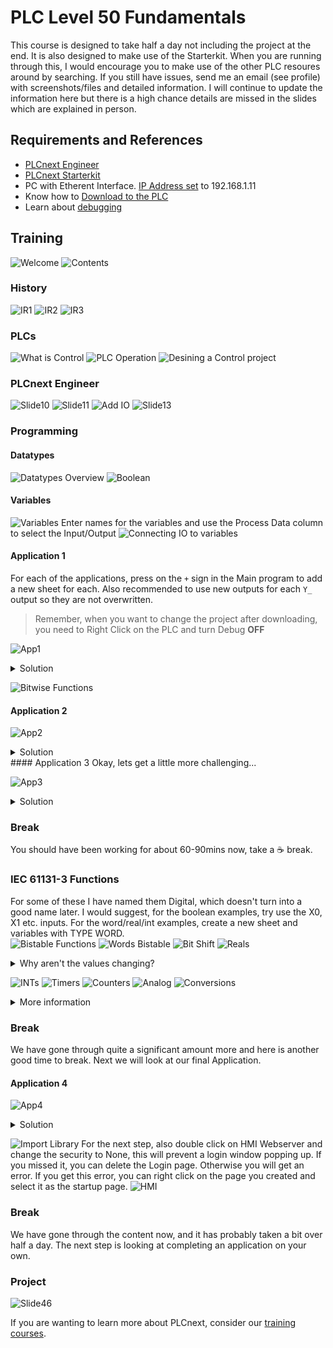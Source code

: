 # PLC Level 50 Fundamentals
This course is designed to take half a day not including the project at the end. It is also designed to make use of the Starterkit. 
When you are running through this, I would encourage you to make use of the other PLC resoures around by searching. If you still have issues, send me an email (see profile) with screenshots/files and detailed information. 
I will continue to update the information here but there is a high chance details are missed in the slides which are explained in person.

## Requirements and References
- [PLCnext Engineer](https://phoenixcontact.net/product/1046008)
- [PLCnext Starterkit](https://phoenixcontact.net/product/1188165)
- PC with Etherent Interface. [IP Address set](https://github.com/declan-pxc/PLCnext-Examples/tree/main/Starterkit#changing-your-ip-address) to 192.168.1.11
- Know how to [Download to the PLC](https://github.com/declan-pxc/PLCnext-Examples/tree/main/Starterkit#downloading-the-project)
- Learn about [debugging](https://engineer.plcnext.help/latest/_index.htm?iframe=https://engineer.plcnext.help/latest/Commissioning_Intro.htm)

## Training
![Welcome](https://github.com/user-attachments/assets/8ff83e69-5702-48d8-964e-15c8cfab8344)
![Contents](https://github.com/user-attachments/assets/1e7005e5-7602-4dc2-a51c-4eb450235786)

### History
![IR1](https://github.com/user-attachments/assets/e5c9562e-c6cc-4b38-9375-1fa068d601b3)
![IR2](https://github.com/user-attachments/assets/51532b0c-23a9-4c0a-b196-78a2dcc520b0)
![IR3](https://github.com/user-attachments/assets/bdec99d8-b56d-4dd8-8784-6b494cd5692f)

### PLCs
![What is Control](https://github.com/user-attachments/assets/f28f01d6-b378-4d6f-9670-10d1e4cbcd75)
![PLC Operation](https://github.com/user-attachments/assets/85e4a279-c51f-420b-98e8-b1c2f9979728)
![Desining a Control project](https://github.com/user-attachments/assets/8910fb0f-167a-440c-890a-4888fb8d469c)

### PLCnext Engineer
![Slide10](https://github.com/user-attachments/assets/19fe7812-8269-40b5-be2c-2c90901cfa85)
![Slide11](https://github.com/user-attachments/assets/0eff7002-b021-42f4-83e6-8b6030274ddd)
![Add IO](https://github.com/user-attachments/assets/7f7933de-ed1b-481b-bf5b-ec367ef304c3)
![Slide13](https://github.com/user-attachments/assets/b42014fe-142d-444b-9ea0-46b1bc6279c2)
### Programming
#### Datatypes
![Datatypes Overview](https://github.com/user-attachments/assets/292ba464-9dc7-46f8-b492-825cc4e47b82)
![Boolean](https://github.com/user-attachments/assets/68bcc322-c959-4d10-8b7e-cf981efc7758)
#### Variables
![Variables](https://github.com/user-attachments/assets/87c8cf2d-c248-4b0b-a784-f5eaaa3fd3b0)
Enter names for the variables and use the Process Data column to select the Input/Output
![Connecting IO to variables](https://github.com/user-attachments/assets/263dd64c-4eab-40c1-922a-cf65c8097608)

#### Application 1
For each of the applications, press on the `+` sign in the Main program to add a new sheet for each. Also recommended to use new outputs for each `Y_` output so they are not overwritten.
> Remember, when you want to change the project after downloading, you need to Right Click on the PLC and turn Debug __OFF__

![App1](https://github.com/user-attachments/assets/83151a60-6607-40b5-b036-fc70abbff884)
<details>
  <summary> Solution </summary>
  <img src="https://github.com/user-attachments/assets/793e5f1b-dfa5-4359-86ca-0db5de94f54d" />
</details>

![Bitwise Functions](https://github.com/user-attachments/assets/5ff1a420-7c31-40d2-b2e2-e4991c4c4f6d)

#### Application 2
![App2](https://github.com/user-attachments/assets/25f68297-e532-4377-8832-4d6da3423d56)
<details>
  <summary> Solution </summary>
  Also able to use the XOR to simplify your code.
  <img src="https://github.com/user-attachments/assets/ffbcf7b4-ad89-4942-9cf6-49a5df38632c" />
</details>
#### Application 3
Okay, lets get a little more challenging...

![App3](https://github.com/user-attachments/assets/3b1643eb-2c43-47b7-a7fb-e51df390206b)
<details>
  <summary> Solution </summary>
  <img src="github.com/user-attachments/assets/ba8d496a-e64e-414b-bdcc-a83d6252eb0e" />
</details>

### Break
You should have been working for about 60-90mins now, take a :coffee: break.

### IEC 61131-3 Functions
For some of these I have named them Digital, which doesn't turn into a good name later. I would suggest, for the boolean examples, try use the X0, X1 etc. inputs. For the word/real/int examples, create a new sheet and variables with TYPE WORD.  
![Bistable Functions](https://github.com/user-attachments/assets/bbcf1309-225d-4000-ab54-2cebbd86a74a)
![Words Bistable](https://github.com/user-attachments/assets/6d4b71bd-9f42-4996-b57f-d0972470a613)
![Bit Shift](https://github.com/user-attachments/assets/8e1bf62b-196f-4ba8-b03d-81dc34826a22)
![Reals](https://github.com/user-attachments/assets/42b185c6-7f50-4fc0-922f-52e4c1e6f9e4)
<details>
  <summary> Why aren't the values changing? </summary>
  <strong>Great question!</strong> You may have noticed there is a red cross where usually it is a play button on the PLC.
  This has happened because the PLC is dividing by 0. You should have been taken to the place the execption happened and also shown with a green arrow above the DIV block. You can also see this in the messages box > online log. So how do we fix this?
  Two ways,
  1. Go to the divisor definition, and change the INIT column to be something not zero, or better,
  2. Right click on the DIV block and use the EN enable bit to check if it is not zero. This may become more clear further in the information when we look at these logic blocks.
</details>

![INTs](https://github.com/user-attachments/assets/020ed91b-072f-48a8-8d20-b6c38235908c)
![Timers](https://github.com/user-attachments/assets/b4491308-b257-4ad2-81fb-2faededfbced)
![Counters](https://github.com/user-attachments/assets/9fcb9219-cf72-4faf-a222-211d1acdcae8)
![Analog](https://github.com/user-attachments/assets/28a748d6-0dce-41c8-bfbb-a9eec83c77ae)
![Conversions](https://github.com/user-attachments/assets/4107034d-a4bc-45b3-9ad8-418d02a222d2)
<details>
  <summary> More information </summary>
  You can use the conversion tools if you declare an analogue as a WORD but you can also use a REAL instead when declaring to avoid the need of this conversion.
</details>

### Break
We have gone through quite a significant amount more and here is another good time to break. Next we will look at our final Application.

#### Application 4
![App4](https://github.com/user-attachments/assets/49f7c1b5-6181-49dd-8333-3d9a5bb8e5a7)
<details>
  <summary> Solution </summary>
  <img src="github.com/user-attachments/assets/ba8d496a-e64e-414b-bdcc-a83d6252eb0e" />
  <img src="https://github.com/user-attachments/assets/3ba9a427-09e4-42d2-a225-365f8d23c29d" />
</details>

![Import Library](https://github.com/user-attachments/assets/cb332fa0-f9df-4dcd-96d7-780861da3db5)
For the next step, also double click on HMI Webserver and change the security to None, this will prevent a login window popping up. If you missed it, you can delete the Login page. Otherwise you will get an error. 
If you get this error, you can right click on the page you created and select it as the startup page.
![HMI](https://github.com/user-attachments/assets/da280780-74eb-4463-82c0-d432dfcf8ef2)

### Break
We have gone through the content now, and it has probably taken a bit over half a day. The next step is looking at completing an application on your own.

### Project
![Slide46](https://github.com/user-attachments/assets/f8a35b8b-b03c-4fa9-b337-5613fbe26ec4)

If you are wanting to learn more about PLCnext, consider our [training courses](https://www.phoenixcontact.com/en-au/industries/plcnext-technology/plcnextlab).
